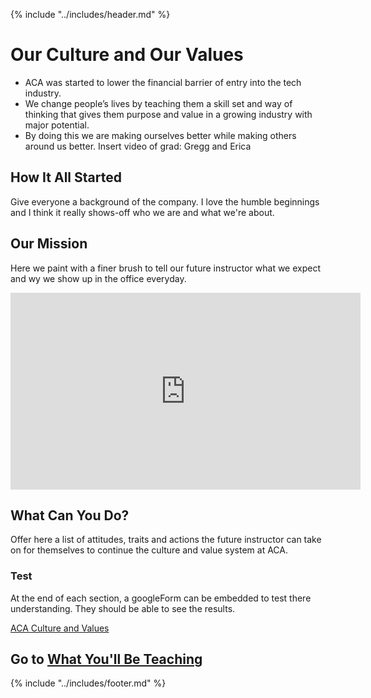 {% include "../includes/header.md" %}

# Our Culture and Our Values

* ACA was started to lower the financial barrier of entry into the tech industry.
* We change people’s lives by teaching them a skill set and way of thinking that gives them purpose and value in a growing industry with major potential.
* By doing this we are making ourselves better while making others around us better. 
Insert video of grad: Gregg and Erica

## How It All Started

Give everyone a background of the company. I love the humble beginnings and I think it really shows-off who we are and what we're about.

## Our Mission

Here we paint with a finer brush to tell our future instructor what we expect and wy we show up in the office everyday.

<iframe width="560" height="315" src="https://www.youtube.com/embed/XQu8TTBmGhA" frameborder="0" allow="autoplay; encrypted-media" allowfullscreen></iframe>

## What Can You Do?

Offer here a list of attitudes, traits and actions the future instructor can take on for themselves to continue the culture and value system at ACA.

### Test
<!-- Evaluation -->

At the end of each section, a googleForm can be embedded to test there understanding. They should be able to see the results.

[ACA Culture and Values](https://docs.google.com/forms/d/e/1FAIpQLSdDdFbpfGvFMLkkMfly3nwqJSvTLBZ4Knut-K_tubASuwLYHw/viewform?usp=sf_link)

## Go to [What You'll Be Teaching](../whatYouTeach/01DayClass.md)

{% include "../includes/footer.md" %}
